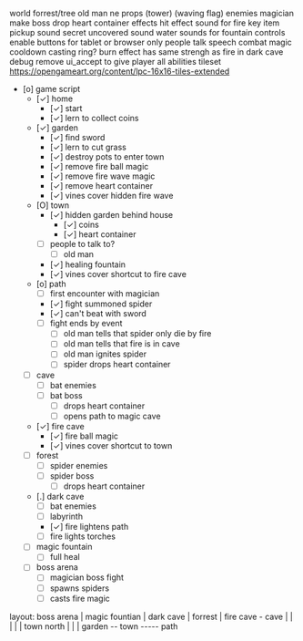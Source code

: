 world
    forrest/tree
    old man
    ne props
    (tower)
    (waving flag)
enemies
    magician
    make boss drop heart container
effects
    hit effect sound for fire
    key item pickup sound
    secret uncovered sound
    water sounds for fountain
controls
    enable buttons for tablet or browser only
people
    talk
    speech
combat
    magic cooldown
    casting ring?
    burn effect has same strengh as fire in dark cave
debug
    remove ui_accept to give player all abilities
tileset
    https://opengameart.org/content/lpc-16x16-tiles-extended

- [o] game script
    - [✓] home
        - [✓] start
        - [✓] lern to collect coins
    - [✓] garden
        - [✓] find sword
        - [✓] lern to cut grass
        - [✓] destroy pots to enter town
        - [✓] remove fire ball magic
        - [✓] remove fire wave magic
        - [✓] remove heart container
        - [✓] vines cover hidden fire wave
    - [O] town
        - [✓] hidden garden behind house
            - [✓] coins
            - [✓] heart container
        - [ ] people to talk to?
            - [ ] old man
        - [✓] healing fountain
        - [✓] vines cover shortcut to fire cave
    - [o] path
        - [ ] first encounter with magician
        - [✓] fight summoned spider
        - [✓] can't beat with sword
        - [ ] fight ends by event
            - [ ] old man tells that spider only die by fire
            - [ ] old man tells that fire is in cave
            - [ ] old man ignites spider
            - [ ] spider drops heart container
    - [ ] cave
        - [ ] bat enemies
        - [ ] bat boss
            - [ ] drops heart container
            - [ ] opens path to magic cave
    - [✓] fire cave
        - [✓] fire ball magic
        - [✓] vines cover shortcut to town
    - [ ] forest
        - [ ] spider enemies
        - [ ] spider boss
            - [ ] drops heart container
    - [.] dark cave
        - [ ] bat enemies
        - [ ] labyrinth
        - [✓] fire lightens path
        - [ ] fire lights torches
    - [ ] magic fountain
        - [ ] full heal
    - [ ] boss arena
        - [ ] magician boss fight
        - [ ] spawns spiders
        - [ ] casts fire magic

layout:
         boss arena
           |
         magic fountian
           |
         dark cave
           |
         forrest
           |
         fire cave - cave
           |          |
         <vines>      |
           |          |
         town north   |
           |          |
garden -- town ----- path
